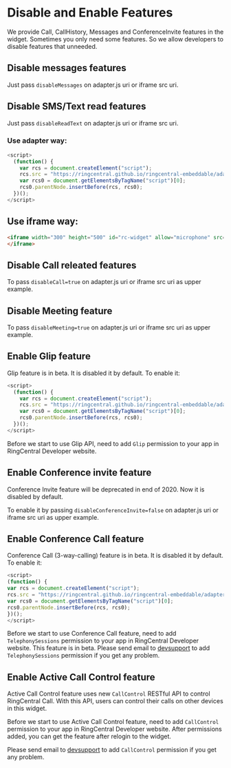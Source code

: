 # Disable and Enable Features

We provide Call, CallHistory, Messages and ConferenceInvite features in the widget. Sometimes you only need some features. So we allow developers to disable features that unneeded.

## Disable messages features

Just pass `disableMessages` on adapter.js uri or iframe src uri.

## Disable SMS/Text read features

Just pass `disableReadText` on adapter.js uri or iframe src uri.

### Use adapter way:

```js
<script>
  (function() {
    var rcs = document.createElement("script");
    rcs.src = "https://ringcentral.github.io/ringcentral-embeddable/adapter.js?disableMessages=true";
    var rcs0 = document.getElementsByTagName("script")[0];
    rcs0.parentNode.insertBefore(rcs, rcs0);
  })();
</script>
```

## Use iframe way:

```html
<iframe width="300" height="500" id="rc-widget" allow="microphone" src="https://ringcentral.github.io/ringcentral-embeddable/app.html?disableMessages=true">
</iframe>
```

## Disable Call releated features

To pass `disableCall=true` on adapter.js uri or iframe src uri as upper example.

## Disable Meeting feature

To pass `disableMeeting=true` on adapter.js uri or iframe src uri as upper example.

## Enable Glip feature

Glip feature is in beta. It is disabled it by default. To enable it:

```js
<script>
  (function() {
    var rcs = document.createElement("script");
    rcs.src = "https://ringcentral.github.io/ringcentral-embeddable/adapter.js?disableGlip=false";
    var rcs0 = document.getElementsByTagName("script")[0];
    rcs0.parentNode.insertBefore(rcs, rcs0);
  })();
</script>
```

Before we start to use Glip API, need to add `Glip` permission to your app in RingCentral Developer website.

## Enable Conference invite feature

Conference Invite feature will be deprecated in end of 2020. Now it is disabled by default.

To enable it by passing `disableConferenceInvite=false` on adapter.js uri or iframe src uri as upper example.

## Enable Conference Call feature

Conference Call (3-way-calling) feature is in beta. It is disabled it by default. To enable it:

```js
<script>
(function() {
var rcs = document.createElement("script");
rcs.src = "https://ringcentral.github.io/ringcentral-embeddable/adapter.js?disableConferenceCall=false";
var rcs0 = document.getElementsByTagName("script")[0];
rcs0.parentNode.insertBefore(rcs, rcs0);
})();
</script>
```

Before we start to use Conference Call feature, need to add `TelephonySessions` permission to your app in RingCentral Developer website. This feature is in beta. Please send email to [devsupport](mailto:devsupport@ringcentral.com) to add `TelephonySessions` permission if you get any problem.

## Enable Active Call Control feature

Active Call Control feature uses new `CallControl` RESTful API to control RingCentral Call. With this API, users can control their calls on other devices in this widget. 

Before we start to use Active Call Control feature, need to add `CallControl` permission to your app in RingCentral Developer website. After permissions added, you can get the feature after relogin to the widget.

Please send email to [devsupport](mailto:devsupport@ringcentral.com) to add `CallControl` permission if you get any problem.
